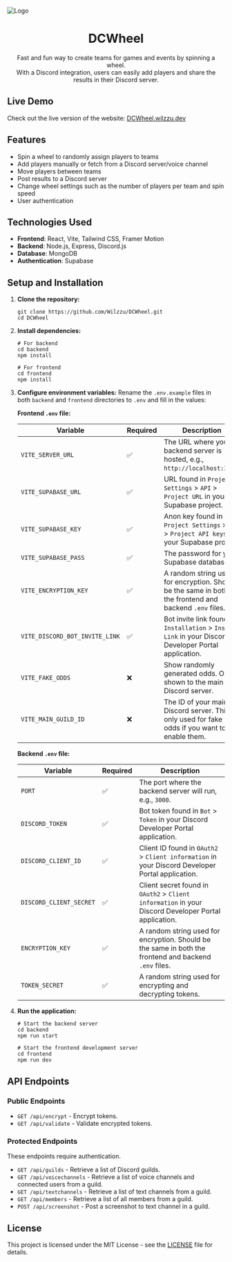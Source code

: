 ![Logo](https://i.imgur.com/Y4OcAaJ.png)

<h1 align="center">DCWheel</h1>

<p align="center">Fast and fun way to create teams for games and events by spinning a wheel.</br>With a Discord integration, users can easily add players and share the results in their Discord server.</p>

## Live Demo

Check out the live version of the website:
[DCWheel.wilzzu.dev](https://dcwheel.wilzzu.dev/)

## Features

- Spin a wheel to randomly assign players to teams
- Add players manually or fetch from a Discord server/voice channel
- Move players between teams
- Post results to a Discord server
- Change wheel settings such as the number of players per team and spin speed
- User authentication

## Technologies Used

- **Frontend**: React, Vite, Tailwind CSS, Framer Motion
- **Backend**: Node.js, Express, Discord.js
- **Database**: MongoDB
- **Authentication**: Supabase

## Setup and Installation

1. **Clone the repository:**

   ```
   git clone https://github.com/Wilzzu/DCWheel.git
   cd DCWheel
   ```

2. **Install dependencies:**

   ```
   # For backend
   cd backend
   npm install

   # For frontend
   cd frontend
   npm install
   ```

3. **Configure environment variables:**
   Rename the `.env.example` files in both `backend` and `frontend` directories to `.env` and fill in the values:

   **Frontend `.env` file:**

   | Variable                       | Required | Description                                                                                            |
   | ------------------------------ | -------- | ------------------------------------------------------------------------------------------------------ |
   | `VITE_SERVER_URL`              | ✅       | The URL where your backend server is hosted, e.g., `http://localhost:3000`.                            |
   | `VITE_SUPABASE_URL`            | ✅       | URL found in `Project Settings` > `API` > `Project URL` in your Supabase project.                      |
   | `VITE_SUPABASE_KEY`            | ✅       | Anon key found in `Project Settings` > `API` > `Project API keys` in your Supabase project.            |
   | `VITE_SUPABASE_PASS`           | ✅       | The password for your Supabase database.                                                               |
   | `VITE_ENCRYPTION_KEY`          | ✅       | A random string used for encryption. Should be the same in both the frontend and backend `.env` files. |
   | `VITE_DISCORD_BOT_INVITE_LINK` | ✅       | Bot invite link found in `Installation` > `Install Link` in your Discord Developer Portal application. |
   | `VITE_FAKE_ODDS`               | ❌       | Show randomly generated odds. Only shown to the main Discord server.                                   |
   | `VITE_MAIN_GUILD_ID`           | ❌       | The ID of your main Discord server. This is only used for fake odds if you want to enable them.        |

   **Backend `.env` file:**

   | Variable                | Required | Description                                                                                            |
   | ----------------------- | -------- | ------------------------------------------------------------------------------------------------------ |
   | `PORT`                  | ✅       | The port where the backend server will run, e.g., `3000`.                                              |
   | `DISCORD_TOKEN`         | ✅       | Bot token found in `Bot` > `Token` in your Discord Developer Portal application.                       |
   | `DISCORD_CLIENT_ID`     | ✅       | Client ID found in `OAuth2` > `Client information` in your Discord Developer Portal application.       |
   | `DISCORD_CLIENT_SECRET` | ✅       | Client secret found in `OAuth2` > `Client information` in your Discord Developer Portal application.   |
   | `ENCRYPTION_KEY`        | ✅       | A random string used for encryption. Should be the same in both the frontend and backend `.env` files. |
   | `TOKEN_SECRET`          | ✅       | A random string used for encrypting and decrypting tokens.                                             |

4. **Run the application:**

   ```
   # Start the backend server
   cd backend
   npm run start

   # Start the frontend development server
   cd frontend
   npm run dev
   ```

## API Endpoints

### Public Endpoints

- `GET /api/encrypt` - Encrypt tokens.
- `GET /api/validate` - Validate encrypted tokens.

### Protected Endpoints

These endpoints require authentication.

- `GET /api/guilds` - Retrieve a list of Discord guilds.
- `GET /api/voicechannels` - Retrieve a list of voice channels and connected users from a guild.
- `GET /api/textchannels` - Retrieve a list of text channels from a guild.
- `GET /api/members` - Retrieve a list of all members from a guild.
- `POST /api/screenshot` - Post a screenshot to text channel in a guild.

## License

This project is licensed under the MIT License - see the [LICENSE](LICENSE) file for details.
